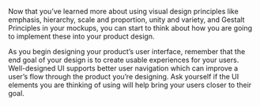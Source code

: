 Now that you’ve learned more about using visual design principles like emphasis, hierarchy, scale and proportion, unity and variety, and Gestalt Principles in your mockups, you can start to think about how you are going to implement these into your product design.

As you begin designing your product’s user interface, remember that the end goal of your design is to create usable experiences for your users. Well-designed UI supports better user navigation which can improve a user’s flow through the product you’re designing. Ask yourself if the UI elements you are thinking of using will help bring your users closer to their goal.
